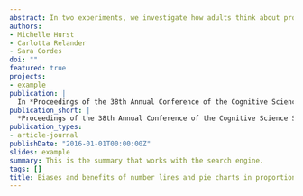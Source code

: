 ```yaml
---
abstract: In two experiments, we investigate how adults think about proportion across different symbolic and spatial representations in a comparison task (Experiment 1) and a translation task (Experiment 2). Both experiments show response patterns suggesting that decimal notation provides a symbolic advantage in precision when representing numerical magnitude, whereas fraction notation does not. In addition, pie charts may show some advantages above number lines when translating between representations. Lastly, our findings suggest that the translation between number lines and fractions may be particularly error-prone. We discuss what these performance patterns suggest in terms of how adults represent proportional information across these different formats and some potential avenues through which these advantages and disadvantages may arise, suggesting new questions for future work.
authors:
- Michelle Hurst
- Carlotta Relander
- Sara Cordes
doi: ""
featured: true
projects:
- example
publication: |
  In *Proceedings of the 38th Annual Conference of the Cognitive Science Society*
publication_short: |
  *Proceedings of the 38th Annual Conference of the Cognitive Science Society*
publication_types: 
- article-journal
publishDate: "2016-01-01T00:00:00Z"
slides: example
summary: This is the summary that works with the search engine.
tags: []
title: Biases and benefits of number lines and pie charts in proportion representation
---
```


